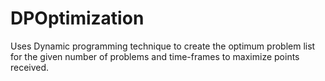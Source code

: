# DPOptimization
Uses Dynamic programming technique to create the optimum problem list for the given number of problems and time-frames to maximize points received.
